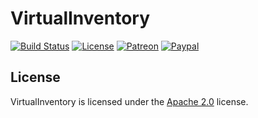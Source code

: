 # VirtualInventory

[![Build Status](https://api.travis-ci.com/LXGaming/VirtualInventory.svg?branch=master)](https://travis-ci.com/LXGaming/VirtualInventory)
[![License](https://lxgaming.github.io/badges/License-Apache%202.0-blue.svg)](https://www.apache.org/licenses/LICENSE-2.0)
[![Patreon](https://lxgaming.github.io/badges/Patreon-donate-yellow.svg)](https://www.patreon.com/lxgaming)
[![Paypal](https://lxgaming.github.io/badges/Paypal-donate-yellow.svg)](https://www.paypal.com/cgi-bin/webscr?cmd=_s-xclick&hosted_button_id=CZUUA6LE7YS44&item_name=VirtualInventory+(from+GitHub.com))

## License
VirtualInventory is licensed under the [Apache 2.0](https://www.apache.org/licenses/LICENSE-2.0) license.